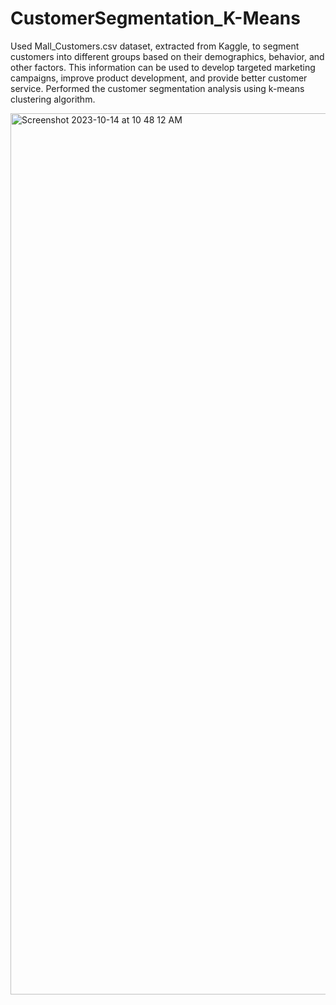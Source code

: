 # CustomerSegmentation_K-Means
Used Mall_Customers.csv dataset, extracted from Kaggle, to segment customers into different groups based on their demographics, behavior, and other factors. This information can be used to develop targeted marketing campaigns, improve product development, and provide better customer service. Performed the customer segmentation analysis using k-means clustering algorithm.


<img width="1410" alt="Screenshot 2023-10-14 at 10 48 12 AM" src="https://github.com/AkhilaM01/CustomerSegmentation_K-Means/assets/142704117/e2bc0da4-8964-409e-bc49-dfa3322a5378">
